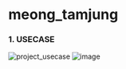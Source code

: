 # meong_tamjung

### 1. USECASE 
![project_usecase](https://user-images.githubusercontent.com/84279479/125880918-deb1a435-66b7-4ecf-b73e-2e4668cbc2fa.png)
![image](https://user-images.githubusercontent.com/84279479/125881165-4dbac6c1-e452-4ede-a123-ba733a706a6f.png)
